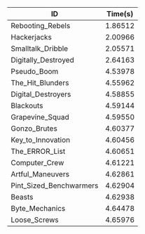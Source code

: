 |ID|Time(s)|
|-|-|
|Rebooting_Rebels|1.86512|
|Hackerjacks|2.00966|
|Smalltalk_Dribble|2.05571|
|Digitally_Destroyed|2.64163|
|Pseudo_Boom|4.53978|
|The_Hit_Blunders|4.55962|
|Digital_Destroyers|4.58855|
|Blackouts|4.59144|
|Grapevine_Squad|4.59550|
|Gonzo_Brutes|4.60377|
|Key_to_Innovation|4.60456|
|The_ERROR_List|4.60651|
|Computer_Crew|4.61221|
|Artful_Maneuvers|4.62861|
|Pint_Sized_Benchwarmers|4.62904|
|Beasts|4.62938|
|Byte_Mechanics|4.64478|
|Loose_Screws|4.65976|
